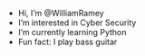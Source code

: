 - Hi, I’m @WilliamRamey
- I’m interested in Cyber Security
- I’m currently learning Python 
- Fun fact: I play bass guitar 

<!---
WilliamRamey/WilliamRamey is a ✨ special ✨ repository because its `README.md` (this file) appears on your GitHub profile.
You can click the Preview link to take a look at your changes.
--->
